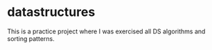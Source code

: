 # datastructures
This is a practice project where I was exercised all DS algorithms and sorting patterns.
